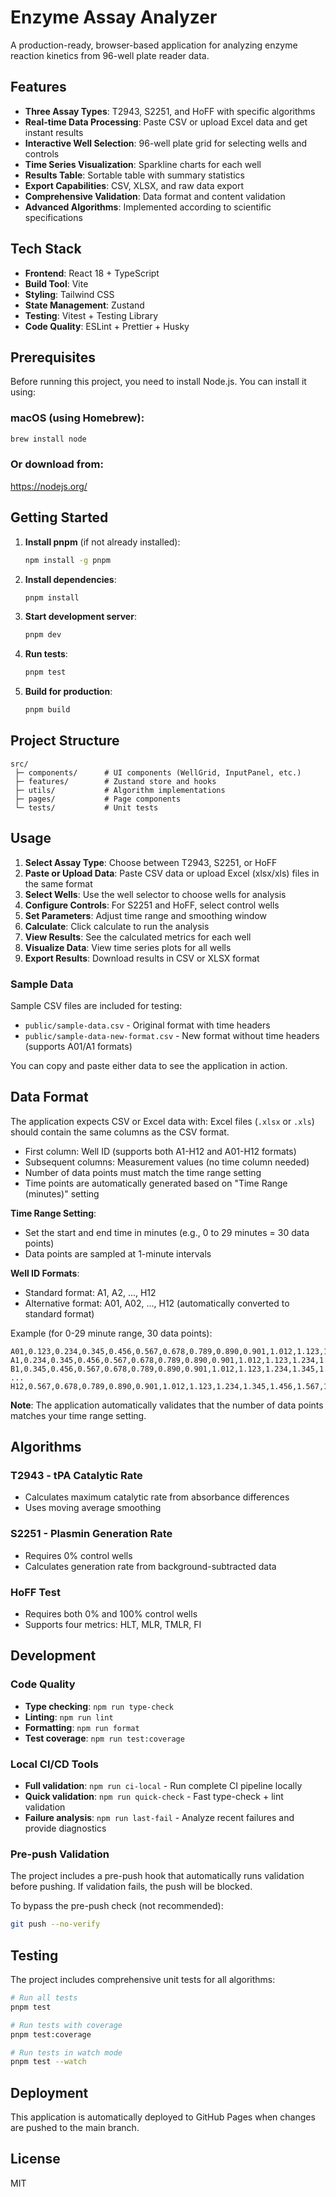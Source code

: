 # Enzyme Assay Analyzer

A production-ready, browser-based application for analyzing enzyme reaction kinetics from 96-well plate reader data.

## Features

- **Three Assay Types**: T2943, S2251, and HoFF with specific algorithms
- **Real-time Data Processing**: Paste CSV or upload Excel data and get instant results
- **Interactive Well Selection**: 96-well plate grid for selecting wells and controls
- **Time Series Visualization**: Sparkline charts for each well
- **Results Table**: Sortable table with summary statistics
- **Export Capabilities**: CSV, XLSX, and raw data export
- **Comprehensive Validation**: Data format and content validation
- **Advanced Algorithms**: Implemented according to scientific specifications

## Tech Stack

- **Frontend**: React 18 + TypeScript
- **Build Tool**: Vite
- **Styling**: Tailwind CSS
- **State Management**: Zustand
- **Testing**: Vitest + Testing Library
- **Code Quality**: ESLint + Prettier + Husky

## Prerequisites

Before running this project, you need to install Node.js. You can install it using:

### macOS (using Homebrew):
```bash
brew install node
```

### Or download from:
https://nodejs.org/

## Getting Started

1. **Install pnpm** (if not already installed):
   ```bash
   npm install -g pnpm
   ```

2. **Install dependencies**:
   ```bash
   pnpm install
   ```

3. **Start development server**:
   ```bash
   pnpm dev
   ```

4. **Run tests**:
   ```bash
   pnpm test
   ```

5. **Build for production**:
   ```bash
   pnpm build
   ```

## Project Structure

```
src/
 ├─ components/      # UI components (WellGrid, InputPanel, etc.)
 ├─ features/        # Zustand store and hooks
 ├─ utils/           # Algorithm implementations
 ├─ pages/           # Page components
 └─ tests/           # Unit tests
```

## Usage

1. **Select Assay Type**: Choose between T2943, S2251, or HoFF
2. **Paste or Upload Data**: Paste CSV data or upload Excel (xlsx/xls) files in the same format
3. **Select Wells**: Use the well selector to choose wells for analysis
4. **Configure Controls**: For S2251 and HoFF, select control wells
5. **Set Parameters**: Adjust time range and smoothing window
6. **Calculate**: Click calculate to run the analysis
7. **View Results**: See the calculated metrics for each well
8. **Visualize Data**: View time series plots for all wells
9. **Export Results**: Download results in CSV or XLSX format

### Sample Data

Sample CSV files are included for testing:
- `public/sample-data.csv` - Original format with time headers
- `public/sample-data-new-format.csv` - New format without time headers (supports A01/A1 formats)

You can copy and paste either data to see the application in action.

## Data Format

The application expects CSV or Excel data with:
Excel files (`.xlsx` or `.xls`) should contain the same columns as the CSV format.
- First column: Well ID (supports both A1-H12 and A01-H12 formats)
- Subsequent columns: Measurement values (no time column needed)
- Number of data points must match the time range setting
- Time points are automatically generated based on "Time Range (minutes)" setting

**Time Range Setting**: 
- Set the start and end time in minutes (e.g., 0 to 29 minutes = 30 data points)
- Data points are sampled at 1-minute intervals

**Well ID Formats**:
- Standard format: A1, A2, ..., H12
- Alternative format: A01, A02, ..., H12 (automatically converted to standard format)

Example (for 0-29 minute range, 30 data points):
```csv
A01,0.123,0.234,0.345,0.456,0.567,0.678,0.789,0.890,0.901,1.012,1.123,1.234,1.345,1.456,1.567,1.678,1.789,1.890,1.901,2.012,2.123,2.234,2.345,2.456,2.567,2.678,2.789,2.890,2.901,3.012
A1,0.234,0.345,0.456,0.567,0.678,0.789,0.890,0.901,1.012,1.123,1.234,1.345,1.456,1.567,1.678,1.789,1.890,1.901,2.012,2.123,2.234,2.345,2.456,2.567,2.678,2.789,2.890,2.901,3.012,3.123
B1,0.345,0.456,0.567,0.678,0.789,0.890,0.901,1.012,1.123,1.234,1.345,1.456,1.567,1.678,1.789,1.890,1.901,2.012,2.123,2.234,2.345,2.456,2.567,2.678,2.789,2.890,2.901,3.012,3.123,3.234
...
H12,0.567,0.678,0.789,0.890,0.901,1.012,1.123,1.234,1.345,1.456,1.567,1.678,1.789,1.890,1.901,2.012,2.123,2.234,2.345,2.456,2.567,2.678,2.789,2.890,2.901,3.012,3.123,3.234,3.345,3.456
```

**Note**: The application automatically validates that the number of data points matches your time range setting.

## Algorithms

### T2943 - tPA Catalytic Rate
- Calculates maximum catalytic rate from absorbance differences
- Uses moving average smoothing

### S2251 - Plasmin Generation Rate
- Requires 0% control wells
- Calculates generation rate from background-subtracted data

### HoFF Test
- Requires both 0% and 100% control wells
- Supports four metrics: HLT, MLR, TMLR, FI

## Development

### Code Quality
- **Type checking**: `npm run type-check`
- **Linting**: `npm run lint`
- **Formatting**: `npm run format`
- **Test coverage**: `npm run test:coverage`

### Local CI/CD Tools
- **Full validation**: `npm run ci-local` - Run complete CI pipeline locally
- **Quick validation**: `npm run quick-check` - Fast type-check + lint validation
- **Failure analysis**: `npm run last-fail` - Analyze recent failures and provide diagnostics

### Pre-push Validation
The project includes a pre-push hook that automatically runs validation before pushing. If validation fails, the push will be blocked.

To bypass the pre-push check (not recommended):
```bash
git push --no-verify
```

## Testing

The project includes comprehensive unit tests for all algorithms:

```bash
# Run all tests
pnpm test

# Run tests with coverage
pnpm test:coverage

# Run tests in watch mode
pnpm test --watch
```

## Deployment

This application is automatically deployed to GitHub Pages when changes are pushed to the main branch.

## License

MIT
